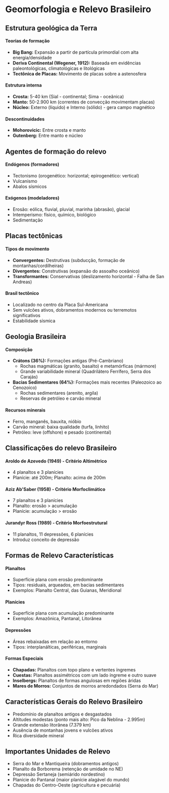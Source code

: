 # Geomorfologia e Relevo Brasileiro

## Estrutura geológica da Terra

#### Teorias de formação
- **Big Bang:** Expansão a partir de partícula primordial com alta energia/densidade
- **Deriva Continental (Wegener, 1912):** Baseada em evidências paleontológicas, climatológicas e litológicas
- **Tectônica de Placas:** Movimento de placas sobre a astenosfera

#### Estrutura interna
- **Crosta:** 5-40 km (Sial - continental; Sima - oceânica)
- **Manto:** 50-2.900 km (correntes de convecção movimentam placas)
- **Núcleo:** Externo (líquido) e Interno (sólido) - gera campo magnético

#### Descontinuidades
- **Mohorovicic:** Entre crosta e manto
- **Gutenberg:** Entre manto e núcleo

## Agentes de formação do relevo

#### Endógenos (formadores)
- Tectonismo (orogenético: horizontal; epirogenético: vertical)
- Vulcanismo
- Abalos sísmicos

#### Exógenos (modeladores)
- Erosão: eólica, fluvial, pluvial, marinha (abrasão), glacial
- Intemperismo: físico, químico, biológico
- Sedimentação

## Placas tectônicas

#### Tipos de movimento
- **Convergentes:** Destrutivas (subducção, formação de montanhas/cordilheiras)
- **Divergentes:** Construtivas (expansão do assoalho oceânico)
- **Transformantes:** Conservativas (deslizamento horizontal - Falha de San Andreas)

#### Brasil tectônico
- Localizado no centro da Placa Sul-Americana
- Sem vulcões ativos, dobramentos modernos ou terremotos significativos
- Estabilidade sísmica

## Geologia Brasileira

#### Composição
- **Crátons (36%):** Formações antigas (Pré-Cambriano)
  - Rochas magmáticas (granito, basalto) e metamórficas (mármore)
  - Grande variabilidade mineral (Quadrilátero Ferrífero, Serra dos Carajás)
- **Bacias Sedimentares (64%):** Formações mais recentes (Paleozoico ao Cenozoico)
  - Rochas sedimentares (arenito, argila)
  - Reservas de petróleo e carvão mineral

#### Recursos minerais
- Ferro, manganês, bauxita, nióbio
- Carvão mineral: baixa qualidade (turfa, linhito)
- Petróleo: leve (offshore) e pesado (continental)

## Classificações do relevo Brasileiro

#### Aroldo de Azevedo (1949) - Critério Altimétrico
- 4 planaltos e 3 planícies
- Planície: até 200m; Planalto: acima de 200m

#### Aziz Ab'Saber (1958) - Critério Morfoclimático
- 7 planaltos e 3 planícies
- Planalto: erosão > acumulação
- Planície: acumulação > erosão

#### Jurandyr Ross (1989) - Critério Morfoestrutural
- 11 planaltos, 11 depressões, 6 planícies
- Introduz conceito de depressão

## Formas de Relevo Características

#### Planaltos
- Superfície plana com erosão predominante
- Tipos: residuais, arqueados, em bacias sedimentares
- Exemplos: Planalto Central, das Guianas, Meridional

#### Planícies
- Superfície plana com acumulação predominante
- Exemplos: Amazônica, Pantanal, Litorânea

#### Depressões
- Áreas rebaixadas em relação ao entorno
- Tipos: interplanálticas, periféricas, marginais

#### Formas Especiais
- **Chapadas:** Planaltos com topo plano e vertentes íngremes
- **Cuestas:** Planaltos assimétricos com um lado íngreme e outro suave
- **Inselbergs:** Planaltos de formas angulosas em regiões áridas
- **Mares de Morros:** Conjuntos de morros arredondados (Serra do Mar)

## Características Gerais do Relevo Brasileiro
- Predomínio de planaltos antigos e desgastados
- Altitudes modestas (ponto mais alto: Pico da Neblina - 2.995m)
- Grande extensão litorânea (7.379 km)
- Ausência de montanhas jovens e vulcões ativos
- Rica diversidade mineral

## Importantes Unidades de Relevo
- Serra do Mar e Mantiqueira (dobramentos antigos)
- Planalto da Borborema (retenção de umidade no NE)
- Depressão Sertaneja (semiárido nordestino)
- Planície do Pantanal (maior planície alagável do mundo)
- Chapadas do Centro-Oeste (agricultura e pecuária)